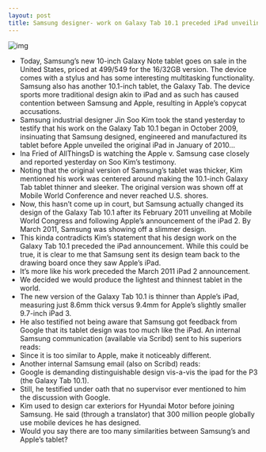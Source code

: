 ```yaml
---
layout: post
title: Samsung designer- work on Galaxy Tab 10.1 preceded iPad unveiling
---
```

![img](http://media.idownloadblog.com/wp-content/uploads/2012/01/samsung-galaxy-tab-101-1.jpeg)
* Today, Samsung’s new 10-inch Galaxy Note tablet goes on sale in the United States, priced at $499/$549 for the 16/32GB version. The device comes with a stylus and has some interesting multitasking functionality. Samsung also has another 10.1-inch tablet, the Galaxy Tab. The device sports more traditional design akin to iPad and as such has caused contention between Samsung and Apple, resulting in Apple’s copycat accusations.
* Samsung industrial designer Jin Soo Kim took the stand yesterday to testify that his work on the Galaxy Tab 10.1 began in October 2009, insinuating that Samsung designed, engineered and manufactured its tablet before Apple unveiled the original iPad in January of 2010…
* Ina Fried of AllThingsD is watching the Apple v. Samsung case closely and reported yesterday on Soo Kim’s testimony.
* Noting that the original version of Samsung’s tablet was thicker, Kim mentioned his work was centered around making the 10.1-inch Galaxy Tab tablet thinner and sleeker. The original version was shown off at Mobile World Conference and never reached U.S. shores.
* Now, this hasn’t come up in court, but Samsung actually changed its design of the Galaxy Tab 10.1 after its February 2011 unveiling at Mobile World Congress and following Apple’s announcement of the iPad 2. By March 2011, Samsung was showing off a slimmer design.
* This kinda contradicts Kim’s statement that his design work on the Galaxy Tab 10.1 preceded the iPad announcement. While this could be true, it is clear to me that Samsung sent its design team back to the drawing board once they saw Apple’s iPad.
* It’s more like his work preceded the March 2011 iPad 2 announcement.
* We decided we would produce the lightest and thinnest tablet in the world.
* The new version of the Galaxy Tab 10.1 is thinner than Apple’s iPad, measuring just 8.6mm thick versus 9.4mm for Apple’s slightly smaller 9.7-inch iPad 3.
* He also testified not being aware that Samsung got feedback from Google that its tablet design was too much like the iPad. An internal Samsung communication (available via Scribd) sent to his superiors reads:
* Since it is too similar to Apple, make it noticeably different.
* Another internal Samsung email (also on Scribd) reads:
* Google is demanding distinguishable design vis-a-vis the ipad for the P3 (the Galaxy Tab 10.1).
* Still, he testified under oath that no supervisor ever mentioned to him the discussion with Google.
* Kim used to design car exteriors for Hyundai Motor before joining Samsung. He said (through a translator) that 300 million people globally use mobile devices he has designed.
* Would you say there are too many similarities between Samsung’s and Apple’s tablet?

